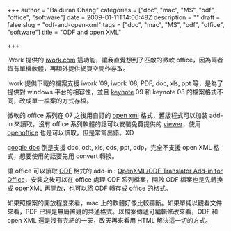 +++
author = "Balduran Chang"
categories = ["doc", "mac", "MS", "odf", "office", "software"]
date = 2009-01-11T14:00:48Z
description = ""
draft = false
slug = "odf-and-open-xml"
tags = ["doc", "mac", "MS", "odf", "office", "software"]
title = "ODF and open XML"

+++


iWork 提供的 [iwork.com](http://view.iwork.com/) 這功能，讓我直覺想到了匹敵的微軟 office，因為兩者皆有單機軟體，再額外提供網頁空間作存取。

iwork 提供下載的檔案支援 iwork ’09, iwork ’08, PDF, doc, xls, ppt 等，是為了提供對 windows 平台的相容性，並且 [keynote](http://www.apple.com/iwork/keynote/) 09 和 keynote 08 的檔案格式不同，改成單一檔案的方式存檔。

微軟的 office 系列在 07 之後用自訂的 [open xml](http://en.wikipedia.org/wiki/Office_Open_XML) 格式，舊版程式可以加裝 add-in 來讀取，沒有 office 系列軟體的話可以安裝免費提供的 [viewer](http://www.microsoft.com/DOWNLOADS/results.aspx?pocId=&freetext=viewer&DisplayLang=en)，使用 [openoffice](http://www.openoffice.org/) 也是可以讀取，但是常常出錯。XD

[google doc](http://docs.google.com/) 倒是支援 doc, odt, xls, ods, ppt, odp，完全不支援 open XML 格式，想要使用的話要先用 convert 轉換。

讓 office 可以讀取 [ODF](http://en.wikipedia.org/wiki/OpenDocument) 格式的 add-in : [OpenXML/ODF Translator Add-in for Office](http://sourceforge.net/project/showfiles.php?group_id=169337&package_id=298780)，安裝之後可以在 office 處理 ODF 系列檔案，開啟 ODF 檔案也是先轉換成 openXML 再開啟，也可以將 ODF 轉存成 office 的格式。

如果照檔案的開放程度來看，mac 上的軟體好像比較獨斷。如果單純以觀看文件來看，PDF 已經是無庸置疑的共通格式。以檔案傳遞可編輯修改來看，ODF 和 open XML 還是沒有完結的一天，改天再來看用 HTML 解決這一切的方式。

